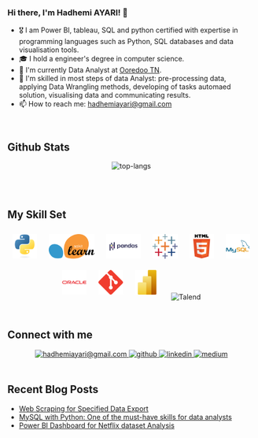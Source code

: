 ### Hi there, I'm Hadhemi AYARI! 👋

- 🎖️ I am Power BI, tableau, SQL and python certified with expertise in programming languages such as Python, SQL databases and data visualisation tools.
- 🎓 I hold a engineer's degree in computer science. 
- 🔭 I'm currently Data Analyst at [Ooredoo TN](https://www.ooredoo.tn/Business/en/accueil).
- 🎯 I'm skilled in most steps of data Analyst: pre-processing data, applying Data Wrangling methods, developing of tasks automaed solution, visualising data and communicating results.
- 📫 How to reach me: hadhemiayari@gmail.com

<br/>

## Github Stats

<div align="center">

![top-langs](https://github-readme-stats.vercel.app/api/top-langs?username=HadhemiAYARI&show_icons=true&theme=radical)

<!-- ![github stats](https://github-readme-stats.vercel.app/api?username=HadhemiAYARI&show_icons=true&theme=radical) -->
</div>
<br/>
<br/>

## My Skill Set

<div align="center">  
<img style="margin: 10px" src="https://github.com/HadhemiAYARI/HadhemiAYARI/blob/main/SVGs//python.svg" alt="Python" height="50" />   
<img style="margin: 10px" src="https://github.com/HadhemiAYARI/HadhemiAYARI/blob/main/SVGs//sklearn.svg" alt="Sklearn" height="50" /> 
<img style="margin: 10px" src="https://github.com/HadhemiAYARI/HadhemiAYARI/blob/main/SVGs//Pandas.svg" alt="Pandas" height="50" />  
<img style="margin: 10px" src="https://github.com/HadhemiAYARI/HadhemiAYARI/blob/main/SVGs//Tableau.svg" alt="Tableau" height="50" />   
<img style="margin: 10px" src="https://github.com/HadhemiAYARI/HadhemiAYARI/blob/main/SVGs//html5.svg" alt="HTML5" height="50" />  
<img style="margin: 10px" src="https://github.com/HadhemiAYARI/HadhemiAYARI/blob/main/SVGs//mysql.svg" alt="Mysql" height="50" />  
<img style="margin: 10px" src="https://github.com/HadhemiAYARI/HadhemiAYARI/blob/main/SVGs//oracle.svg" alt="Oracle" height="50" /> 
<img style="margin: 10px" src="https://github.com/HadhemiAYARI/HadhemiAYARI/blob/main/SVGs//git.svg" alt="Git" height="50" />  
<img style="margin: 10px" src="https://github.com/HadhemiAYARI/HadhemiAYARI/blob/main/SVGs//PowerBI.svg" alt="PowerBI" height="50" />  
<img style="margin: 10px" src="https://github.com/HadhemiAYARI/HadhemiAYARI/blob/main/SVGs//talend-logo-vector.svg" alt="Talend" height="50" />
</div>

<br/>

## Connect with me

<div align="center">
<a href="mailto:hadhemiayari@gmail.com" target="_blank">
    <img src=https://img.shields.io/badge/Gmail-D14836?style=for-the-badge&logo=gmail&logoColor=white
              alt="hadhemiayari@gmail.com" style="margin-bottom: 5px;" />
</a>
<a href="https://github.com/HadhemiAYARI" target="_blank">
<img src=https://img.shields.io/badge/github-%2324292e.svg?&style=for-the-badge&logo=github&logoColor=white alt=github style="margin-bottom: 5px;" />
</a>
<a href="https://www.linkedin.com/in/hadhemi-ayari-4b498413b/" target="_blank">
<img src=https://img.shields.io/badge/linkedin-%231E77B5.svg?&style=for-the-badge&logo=linkedin&logoColor=white alt=linkedin style="margin-bottom: 5px;" />
</a>
<a href="https://medium.com/@hadhemiayari" target="_blank">
<img src=https://img.shields.io/badge/medium-%23292929.svg?&style=for-the-badge&logo=medium&logoColor=white alt=medium style="margin-bottom: 5px;" />
</a>  
</div>

<br/>

## Recent Blog Posts

<!-- REFERENCE: https://github.com/gautamkrishnar/blog-post-workflow -->

<!-- BLOG-POST-LIST:START -->
- [Web Scraping for Specified Data Export](https://medium.com/@hadhemiayari/web-scraping-for-specified-data-export-7795e4760d49)
- [MySQL with Python: One of the must-have skills for data analysts](https://medium.com/@hadhemiayari/mysql-with-python-one-of-the-must-have-skills-for-data-analysts-84ac6228eeda)
- [Power BI Dashboard for Netflix dataset Analysis](https://medium.com/@hadhemiayari/power-bi-dashboard-for-netflix-dataset-analysis-73b96cf8ab36)
<!-- BLOG-POST-LIST:END -->
